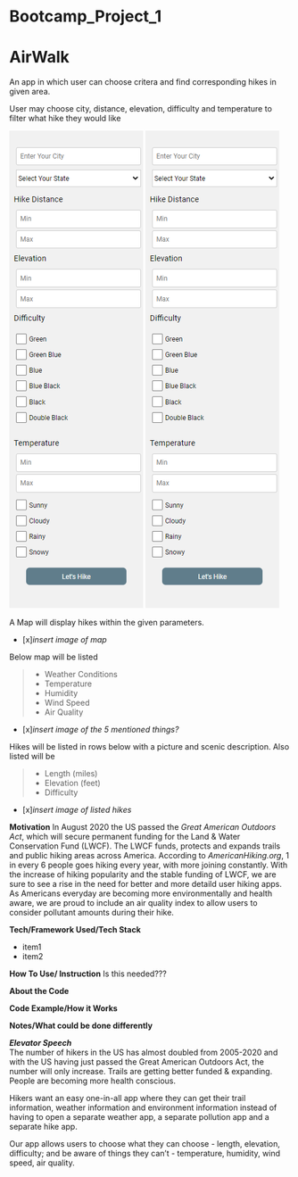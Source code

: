 # Bootcamp_Project_1

# AirWalk
 An app in which user can choose critera and find corresponding hikes in given area. 

 User may choose city, distance, elevation, difficulty and temperature to filter what hike they would like 
 >
 ![](assets\images\optionSelection.PNG)
 ![](assets/images/optionSelection.PNG)

 A Map will display hikes within the given parameters. 
 - [x]*insert image of map* 

Below map will be listed 
> - Weather Conditions 
> - Temperature 
> - Humidity 
> - Wind Speed 
> - Air Quality 
- [x]*insert image of the 5 mentioned things?* 

Hikes will be listed in rows below with a picture and scenic description. Also listed will be 
> - Length (miles)
> - Elevation (feet)
> - Difficulty 
- [x]*insert image of listed hikes* 


**Motivation**
In August 2020 the US passed the *Great American Outdoors Act*, which will secure permanent funding for the Land & Water Conservation Fund (LWCF). The LWCF funds, protects and expands trails and public hiking areas across America. According to *AmericanHiking.org*, 1 in every 6 people goes hiking every year, with more joining constantly. 
With the increase of hiking popularity and the stable funding of LWCF, we are sure to see a rise in the need for better and more detaild user hiking apps. 
As Americans everyday are becoming more environmentally and health aware, we are proud to include an air quality index to allow users to consider pollutant amounts during their hike. 

**Tech/Framework Used/Tech Stack**
- item1 
- item2 


**How To Use/ Instruction** 
Is this needed??? 


**About the Code** 


**Code Example/How it Works** 


**Notes/What could be done differently**

***Elevator Speech***  
The number of hikers in the US has almost doubled from 2005-2020 and with the US having just passed the Great American Outdoors Act, the number will only increase. Trails are getting better funded & expanding. People are becoming more health conscious. 

Hikers want an easy one-in-all app where they can get their trail information, weather information and environment information instead of having to open a separate weather app, a separate pollution app and a separate hike app. 

Our app allows users to choose what they can choose - length, elevation, difficulty;  and be aware of things they can’t - temperature, humidity, wind speed, air quality. 



 
 
